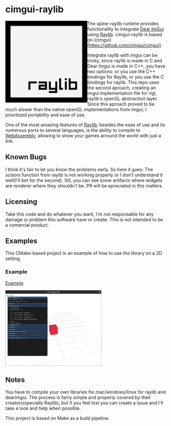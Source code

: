 # cimgui-raylib

<img align="left" src="./assets/raylib_logo.png" width="256">

The spine-raylib runtime provides functionality to integrate [Dear ImGui](https://github.com/ocornut/imgui) using [Raylib](https://www.raylib.com/). cimgui-raylib is based on (cimgui)[https://github.com/cimgui/cimgui].

Integrate raylib with imgui can be tricky, since raylib is made in C and Dear Imgui is made in C++, you have two options: or you use the C++ bindings for Raylib, or you use the C bindings for raylib. This repo uses the second aproach, creating an imgui implementation file for rlgl, raylib's openGL abstraction layer. Since this aproach proved to be much slower than the native openGL implementations from imgui, I prioritized portability and ease of use.

One of the most amazing features of [Raylib](https://www.raylib.com/), besides the ease of use and its numerous ports to several languages, is the ability to compile to [WebAssembly](https://webassembly.org/), allowing to show your games arround the world with just a link.

## Known Bugs
I think it's fair to let you know the problems early. So here it goes: The scisors function from raylib is not working properly or I don't understand it well(I'll bet for the second). Sill, you can see some artifacts where widgets are renderer where they shouldn't be. PR will be apreciated in this matters.

## Licensing
Take this code and do whatever you want, I'm not responsable for any damage or problem this software have or create. This is not intended to be a comercial product.

## Examples

This CMake-based project is an example of how to use the library on a 2D setting.

### Example
[Example](https://htmlpreview.github.io/?https://github.com/WEREMSOFT/c99-raylib-cimgui-template/blob/master/html/main.html)

<img src="./doc_images/example.png" width="300">

## Notes

You have to compile your own libraries for mac/windows/linux for raylib and dearimgui. The process is fairly simple and properly covered by their creators(specially Raylib), but if you feel lost you can create a issue and I'll take a look and help when possible.

This project is based on Make as a build pipeline.
